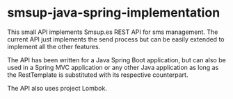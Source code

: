 # smsup-java-spring-implementation

This small API implements Smsup.es REST API for sms management. The current API just implements the send process but can be easily extended to implement all the other features.

The API has been written for a Java Spring Boot application, but can also be used in a Spring MVC application or any other Java application as long as the RestTemplate is substituted with its respective counterpart. 

The API also uses project Lombok.
